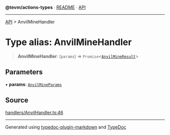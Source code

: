 **@tevm/actions-types** ∙ [README](../README.md) ∙ [API](../API.md)

***

[API](../API.md) > AnvilMineHandler

# Type alias: AnvilMineHandler

> **AnvilMineHandler**: (`params`) => `Promise`\<[`AnvilMineResult`](AnvilMineResult.md)\>

## Parameters

▪ **params**: [`AnvilMineParams`](AnvilMineParams.md)

## Source

[handlers/AnvilHandler.ts:46](https://github.com/evmts/tevm-monorepo/blob/main/packages/actions-types/src/handlers/AnvilHandler.ts#L46)

***
Generated using [typedoc-plugin-markdown](https://www.npmjs.com/package/typedoc-plugin-markdown) and [TypeDoc](https://typedoc.org/)

